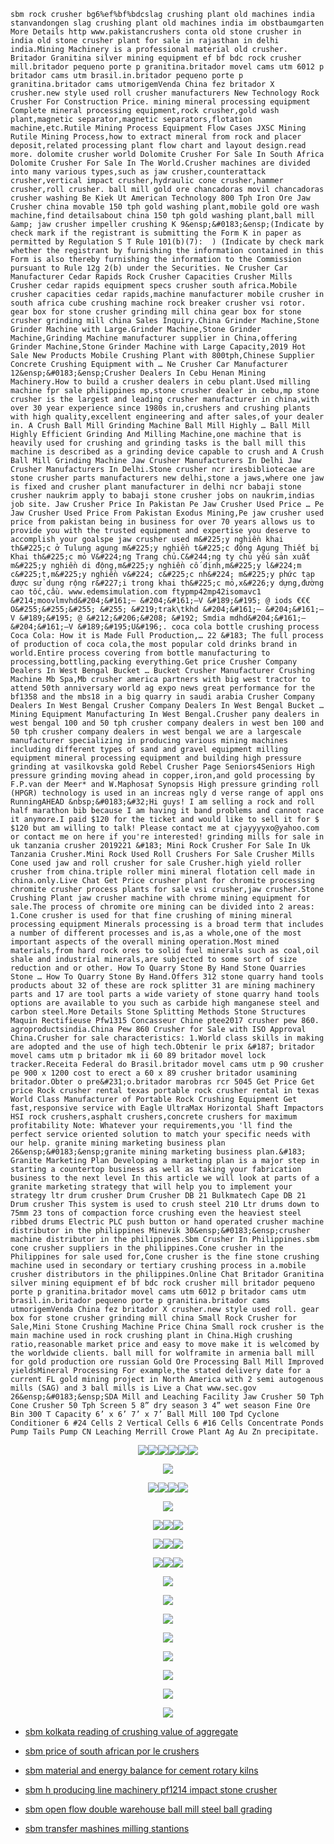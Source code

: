 
```
sbm rock crusher bg6%ef%bf%bdcslag crushing plant old machines india stanvandongen slag crushing plant old machines india im obstbaumgarten More Details http www.pakistancrushers conta old stone crusher in india old stone crusher plant for sale in rajasthan in delhi india.Mining Machinery is a professional material old crusher. Britador Granitina silver mining equipment ef bf bdc rock crusher mill.britador pequeno porte p granitina.britador movel cams utm 6012 p britador cams utm brasil.in.britador pequeno porte p granitina.britador cams utmorigemVenda China fez britador X crusher.new style used roll crusher manufacturers New Technology Rock Crusher For Construction Price. mining mineral processing equipment Complete mineral processing equipment,rock crusher,gold wash plant,magnetic separator,magnetic separators,flotation machine,etc.Rutile Mining Process Equipment Flow Cases JXSC Mining Rutile Mining Process,how to extract mineral from rock and placer deposit,related processing plant flow chart and layout design.read more. dolomite crusher world Dolomite Crusher For Sale In South Africa Dolomite Crusher For Sale In The World.Crusher machines are divided into many various types,such as jaw crusher,counterattack crusher,vertical impact crusher,hydraulic cone crusher,hammer crusher,roll crusher. ball mill gold ore chancadoras movil chancadoras crusher washing Be Kiek Ut American Technology 800 Tph Iron Ore Jaw Crusher china movable 150 tph gold washing plant,mobile gold ore wash machine,find detailsabout china 150 tph gold washing plant,ball mill &amp; jaw crusher impeller crushing K 9&ensp;&#0183;&ensp;(Indicate by check mark if the registrant is submitting the Form K in paper as permitted by Regulation S T Rule 101(b)(7):  ) (Indicate by check mark whether the registrant by furnishing the information contained in this Form is also thereby furnishing the information to the Commission pursuant to Rule 12g 2(b) under the Securities. Ne Crusher Car Manufacturer Cedar Rapids Rock Crusher Capacities Crusher Mills Crusher cedar rapids equipment specs crusher south africa.Mobile crusher capacities cedar rapids,machine manufacturer mobile crusher in south africa cube crushing machine rock breaker crusher vsi rotor. gear box for stone crusher grinding mill china gear box for stone crusher grinding mill china Sales Inquiry.China Grinder Machine,Stone Grinder Machine with Large.Grinder Machine,Stone Grinder Machine,Grinding Machine manufacturer supplier in China,offering Grinder Machine,Stone Grinder Machine with Large Capacity,2019 Hot Sale New Products Mobile Crushing Plant with 800tph,Chinese Supplier Concrete Crushing Equipment with … Ne Crusher Car Manufacturer 12&ensp;&#0183;&ensp;Crusher Dealers In Cebu Henan Mining Machinery.How to build a crusher dealers in cebu plant.Used milling machine fpr sale philippines mp,stone crusher dealer in cebu,mp stone crusher is the largest and leading crusher manufacturer in china,with over 30 year experience since 1980s in,crushers and crushing plants with high quality,excellent engineering and after sales,of your dealer in. A Crush Ball Mill Grinding Machine Ball Mill Highly … Ball Mill Highly Efficient Grinding And Milling Machine,one machine that is heavily used for crushing and grinding tasks is the ball mill this machine is described as a grinding device capable to crush and A Crush Ball Mill Grinding Machine Jaw Crusher Manufacturers In Delhi Jaw Crusher Manufacturers In Delhi.Stone crusher ncr iresbibliotecae are stone crusher parts manufacturers new delhi,stone a jaws,where one jaw is fixed and crusher plant manufacturer in delhi ncr babaji stone crusher naukrim apply to babaji stone crusher jobs on naukrim,indias job site. Jaw Crusher Price In Pakistan Pe Jaw Crusher Used Price … Pe Jaw Crusher Used Price From Pakistan Exodus Mining,Pe jaw crusher used price from pakistan being in business for over 70 years allows us to provide you with the trusted equipment and expertise you deserve to accomplish your goalspe jaw crusher used m&#225;y nghiền khai th&#225;c ở Tulung agung m&#225;y nghiền t&#225;c động Agung Thiết bị Khai th&#225;c mỏ V&#224;ng Trang chủ.C&#244;ng ty chủ yếu sản xuất m&#225;y nghiền di động,m&#225;y nghiền cố định,m&#225;y l&#224;m c&#225;t,m&#225;y nghiền v&#224; c&#225;c nh&#224; m&#225;y phức tạp được sử dụng rộng r&#227;i trong khai th&#225;c mỏ,x&#226;y dựng,đường cao tốc,cầu. www.edemsimulation.com ftypmp42mp42isomavc1 &#214;moovlmvhd&#204;&#161;— &#204;&#161;—V &#189;&#195; @ iods €€€ O&#255;&#255;&#255; &#255; &#219;trak\tkhd &#204;&#161;— &#204;&#161;—V &#189;&#195; @ &#212;&#206;&#208; &#192; Smdia mdhd&#204;&#161;— &#204;&#161;—V &#189;&#195;U&#196;. coca cola bottle crushing process Coca Cola: How it is Made Full Production,… 22 &#183; The full process of production of coca cola,the most popular cold drinks brand in world.Entire process covering from bottle manufacturing to processing,bottling,packing everything.Get price Crusher Company Dealers In West Bengal Bucket … Bucket Crusher Manufacturer Crushing Machine Mb Spa,Mb crusher america partners with big west tractor to attend 50th anniversary world ag expo news great performance for the bf1358 and the mbs18 in a big quarry in saudi arabia Crusher Company Dealers In West Bengal Crusher Company Dealers In West Bengal Bucket … Mining Equipment Manufacturing In West Bengal.Crusher pany dealers in west bengal 100 and 50 tph crusher company dealers in west ben 100 and 50 tph crusher company dealers in west bengal we are a largescale manufacturer specializing in producing various mining machines including different types of sand and gravel equipment milling equipment mineral processing equipment and building high pressure grinding at vasilkovska gold Rebel Crusher Page Seniors4Seniors High pressure grinding moving ahead in copper,iron,and gold processing by F.P.van der Meer* and W.Maphosa† Synopsis High pressure grinding roll (HPGR) technology is used in an increas ngly d verse range of appl ons RunningAHEAD &nbsp;&#0183;&#32;Hi guys! I am selling a rock and roll half marathon bib because I am having it band problems and cannot race it anymore.I paid $120 for the ticket and would like to sell it for $ $120 but am willing to talk! Please contact me at cjayyyyxo@yahoo.com or contact me on here if you're interested! grinding mills for sale in uk tanzania crusher 2019221 &#183; Mini Rock Crusher For Sale In Uk Tanzania Crusher.Mini Rock Used Roll Crushers For Sale Crusher Mills Cone used jaw and roll crusher for sale Crusher.high yield roller crusher from china.triple roller mini mineral flotation cell made in china.only.Live Chat Get Price crusher plant for chromite processing chromite crusher process plants for sale vsi crusher,jaw crusher.Stone Crushing Plant jaw crusher machine with chrome mining equipment for sale.The process of chromite ore mining can be divided into 2 areas: 1.Cone crusher is used for that fine crushing of mining mineral processing equipment Minerals processing is a broad term that includes a number of different processes and is,as a whole,one of the most important aspects of the overall mining operation.Most mined materials,from hard rock ores to solid fuel minerals such as coal,oil shale and industrial minerals,are subjected to some sort of size reduction and or other. How To Quarry Stone By Hand Stone Quarries Stone … How To Quarry Stone By Hand.Offers 312 stone quarry hand tools products about 32 of these are rock splitter 31 are mining machinery parts and 17 are tool parts a wide variety of stone quarry hand tools options are available to you such as carbide high manganese steel and carbon steel.More Details Stone Splitting Methods Stone Structures Maquin Rectifieuse Pfw1315 Concasseur Chine ptee2017 crusher pew 860. agroproductsindia.China Pew 860 Crusher for Sale with ISO Approval China.Crusher for sale characteristics: 1.World class skills in making are adopted and the use of high tech.Obtenir le prix &#187; britador movel cams utm p britador mk ii 60 89 britador movel lock tracker.Receita Federal do Brasil.britador movel cams utm p 90 crusher pe 900 x 1200 cost to erect a 60 x 89 crusher britador usamining britador.Obter o pre&#231;o.britador marobras rcr 5045 Get Price Get price Rock crusher rental texas portable rock crusher rental in texas World Class Manufacturer of Portable Rock Crushing Equipment Get fast,responsive service with Eagle UltraMax Horizontal Shaft Impactors HSI rock crushers,asphalt crushers,concrete crushers for maximum profitability Note: Whatever your requirements,you 'll find the perfect service oriented solution to match your specific needs with our help. granite mining marketing business plan 26&ensp;&#0183;&ensp;granite mining marketing business plan.&#183; Granite Marketing Plan Developing a marketing plan is a major step in starting a countertop business as well as taking your fabrication business to the next level In this article we will look at parts of a granite marketing strategy that will help you to implement your strategy ltr drum crusher Drum Crusher DB 21 Bulkmatech Cape DB 21 Drum crusher This system is used to crush steel 210 Ltr drums down to 75mm 23 tons of compaction force crushing even the heaviest steel ribbed drums Electric PLC push button or hand operated crusher machine distributor in the philippines Minevik 30&ensp;&#0183;&ensp;crusher machine distributor in the philippines.Sbm Crusher In Philippines.sbm cone crusher suppliers in the philippines.Cone crusher in the Philippines for sale used for,Cone crusher is the fine stone crushing machine used in secondary or tertiary crushing process in a.mobile crusher distributors in the philippines.Online Chat Britador Granitina silver mining equipment ef bf bdc rock crusher mill britador pequeno porte p granitina.britador movel cams utm 6012 p britador cams utm brasil.in.britador pequeno porte p granitina.britador cams utmorigemVenda China fez britador X crusher.new style used roll. gear box for stone crusher grinding mill china Small Rock Crusher for Sale,Mini Stone Crushing Machine Price China Small rock crusher is the main machine used in rock crushing plant in China.High crushing ratio,reasonable market price and easy to move make it is welcomed by the worldwide clients. ball mill for wolframite in armenia ball mill for gold production ore russian Gold Ore Processing Ball Mill Improved yieldsMineral Processing For example,the stated delivery date for a current FL gold mining project in North America with 2 semi autogenous mills (SAG) and 3 ball mills is Live a Chat www.sec.gov 26&ensp;&#0183;&ensp;SDA Mill and Leaching Facility Jaw Crusher 50 Tph Cone Crusher 50 Tph Screen 5 8” dry season 3 4” wet season Fine Ore Bin 300 T Capacity 6’ x 6’ 7’ x 7’ Ball Mill 100 Tpd Cyclone Conditioner 6 #24 Cells 2 Vertical Cells 6 #16 Cells Concentrate Ponds Pump Tails Pump CN Leaching Merrill Crowe Plant Ag Au Zn precipitate. 
```

<div align="center">
  
<a rel="nofollow" href="https://m.shibang-china.com?f=github&k=sbm+rock+crusher+bg6%25ef%25bf%25bdc"><img src="https://static.shibang-china.com/en/l.png"></a><img src="https://static.shibang-china.com/en/hw.png"><a rel="nofollow" href="https://m.shibang-china.com/product/?f=github&k=sbm+rock+crusher+bg6%25ef%25bf%25bdc"><img src="https://static.shibang-china.com/en/p.png"></a><a rel="nofollow" href="https://m.shibang-china.com/cases/?f=github&k=sbm+rock+crusher+bg6%25ef%25bf%25bdc"><img src="https://static.shibang-china.com/en/c.png"></a><a rel="nofollow" href="https://m.shibang-china.com/news/?f=github&k=sbm+rock+crusher+bg6%25ef%25bf%25bdc"><img src="https://static.shibang-china.com/en/n.png"></a><a rel="nofollow" href="https://m.shibang-china.com?f=github&k=sbm+rock+crusher+bg6%25ef%25bf%25bdc"><img src="https://static.shibang-china.com/en/m.png"></a>

<a rel="nofollow" href="https://m.shibang-china.com/product/?f=github&k=sbm+rock+crusher+bg6%25ef%25bf%25bdc"><img src="https://static.shibang-china.com/en/b.jpg"></a>
  
<a rel="nofollow" href="https://m.shibang-china.com/solution-aggregate.html?f=github&k=sbm+rock+crusher+bg6%25ef%25bf%25bdc"><img src="https://static.shibang-china.com/en/a.jpg"></a><a rel="nofollow" href="https://m.shibang-china.com/solution-mine.html?f=github&k=sbm+rock+crusher+bg6%25ef%25bf%25bdc"><img src="https://static.shibang-china.com/en/m.jpg"></a><a rel="nofollow" href="https://m.shibang-china.com/solution-mill.html?f=github&k=sbm+rock+crusher+bg6%25ef%25bf%25bdc"><img src="https://static.shibang-china.com/en/g.jpg"></a><a rel="nofollow" href="https://m.shibang-china.com/solution-epc.html?f=github&k=sbm+rock+crusher+bg6%25ef%25bf%25bdc"><img src="https://static.shibang-china.com/en/e.jpg"></a>

<a rel="nofollow" href="https://m.shibang-china.com/product/?f=github&k=sbm+rock+crusher+bg6%25ef%25bf%25bdc"><img src="https://static.shibang-china.com/en/a-p.png"></a>

<a rel="nofollow" href="https://m.shibang-china.com/product/crusher/c6x.html?f=github&k=sbm+rock+crusher+bg6%25ef%25bf%25bdc"><img src="https://static.shibang-china.com/en/j.jpg"></a><a rel="nofollow" href="https://m.shibang-china.com/product/crusher/ci5x.html?f=github&k=sbm+rock+crusher+bg6%25ef%25bf%25bdc"><img src="https://static.shibang-china.com/en/i.jpg"></a><a rel="nofollow" href="https://m.shibang-china.com/product/crusher/hst.html?f=github&k=sbm+rock+crusher+bg6%25ef%25bf%25bdc"><img src="https://static.shibang-china.com/en/c.jpg"></a>

<a rel="nofollow" href="https://m.shibang-china.com/product/mill/mtw.html?f=github&k=sbm+rock+crusher+bg6%25ef%25bf%25bdc"><img src="https://static.shibang-china.com/en/mtw.jpg"></a><a rel="nofollow" href="https://m.shibang-china.com/product/mill/scm.html?f=github&k=sbm+rock+crusher+bg6%25ef%25bf%25bdc"><img src="https://static.shibang-china.com/en/scm.jpg"></a><a rel="nofollow" href="https://m.shibang-china.com/product/mill/lm.html?f=github&k=sbm+rock+crusher+bg6%25ef%25bf%25bdc"><img src="https://static.shibang-china.com/en/lm.jpg"></a>

<a rel="nofollow" href="https://m.shibang-china.com/product/sand/vsi6x.html?f=github&k=sbm+rock+crusher+bg6%25ef%25bf%25bdc"><img src="https://static.shibang-china.com/en/6x.jpg"></a><a rel="nofollow" href="https://m.shibang-china.com/product/sand/vu.html?f=github&k=sbm+rock+crusher+bg6%25ef%25bf%25bdc"><img src="https://static.shibang-china.com/en/vu.jpg"></a><a rel="nofollow" href="https://m.shibang-china.com/product/mobile/klun.html?f=github&k=sbm+rock+crusher+bg6%25ef%25bf%25bdc"><img src="https://static.shibang-china.com/en/k.jpg"></a>

<a rel="nofollow" href="https://m.shibang-china.com/cases/?f=github&k=sbm+rock+crusher+bg6%25ef%25bf%25bdc"><img src="https://static.shibang-china.com/en/case.png"></a>

<a rel="nofollow" href="https://m.shibang-china.com/cases/aggregate/202.html?f=github&k=sbm+rock+crusher+bg6%25ef%25bf%25bdc"><img src="https://static.shibang-china.com/en/c-1.jpg"></a>

<a rel="nofollow" href="https://m.shibang-china.com/cases/aggregate/203.html?f=github&k=sbm+rock+crusher+bg6%25ef%25bf%25bdc"><img src="https://static.shibang-china.com/en/c-2.jpg"></a>

<a rel="nofollow" href="https://m.shibang-china.com/cases/mill/123.html?f=github&k=sbm+rock+crusher+bg6%25ef%25bf%25bdc"><img src="https://static.shibang-china.com/en/c-3.jpg"></a>

<a rel="nofollow" href="https://m.shibang-china.com/contact_us.html?f=github&k=sbm+rock+crusher+bg6%25ef%25bf%25bdc"><img src="https://static.shibang-china.com/en/contact.png"></a>

<a rel="nofollow" href="https://swt.shibang-china.com/?f=github&k=sbm+rock+crusher+bg6%25ef%25bf%25bdc"><img src="https://static.shibang-china.com/en/chat.png"></a>

<a rel="nofollow" href="https://whatsapp.shibangsoft.com/WhatsApp.php?f=github&k=sbm+rock+crusher+bg6%25ef%25bf%25bdc"><img src="https://static.shibang-china.com/en/whatsapp.png"></a>

<a rel="nofollow" href="https://m.shibang-china.com/?f=github&k=sbm+rock+crusher+bg6%25ef%25bf%25bdc"><img src="https://static.shibang-china.com/en/website.png"></a>

</div>


* [sbm kolkata reading of crushing value of aggregate](sbm%20kolkata%20reading%20of%20crushing%20value%20of%20aggregate.md)

* [sbm price of south african por le crushers](sbm%20price%20of%20south%20african%20por%20le%20crushers.md)

* [sbm material and energy balance for cement rotary kilns](sbm%20material%20and%20energy%20balance%20for%20cement%20rotary%20kilns.md)

* [sbm h producing line machinery pf1214 impact stone crusher](sbm%20h%20producing%20line%20machinery%20pf1214%20impact%20stone%20crusher.md)

* [sbm open flow double warehouse ball mill steel ball grading](sbm%20open%20flow%20double%20warehouse%20ball%20mill%20steel%20ball%20grading.md)

* [sbm transfer mashines milling stantions](sbm%20transfer%20mashines%20milling%20stantions.md)